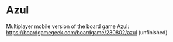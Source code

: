 # Azul
Multiplayer mobile version of the board game Azul: https://boardgamegeek.com/boardgame/230802/azul (unfinished)
